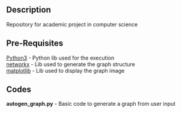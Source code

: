 ## Description

Repository for academic project in computer science

## Pre-Requisites

[Python3](https://www.python.org/downloads/) - Python lib used for the execution <br/>
[networkx](https://networkx.org/) - Lib used to generate the graph structure <br/>
[matplotlib](https://matplotlib.org/) - Lib used to display the graph image <br/>

## Codes

<b>autogen_graph.py</b> - Basic code to generate a graph from user input

